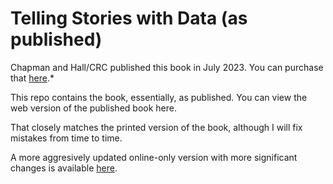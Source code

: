 # Telling Stories with Data (as published)

Chapman and Hall/CRC published this book in July 2023. You can purchase that [here](https://www.routledge.com/Telling-Stories-with-Data-With-Applications-in-R/Alexander/p/book/9781032134772).*

This repo contains the book, essentially, as published. You can view the web version of the published book here.

That closely matches the printed version of the book, although I will fix mistakes from time to time.

A more aggresively updated online-only version with more significant changes is available [here](https://tellingstorieswithdata.com).